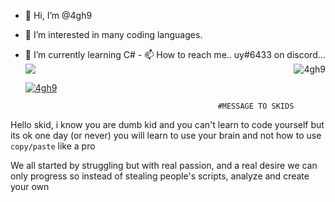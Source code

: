  - 👋 Hi, I’m @4gh9
  - 👀 I’m interested in many coding languages.
   - 🌱 I’m currently learning C#
    -  📫 How to reach me.. uy#6433 on discord...
        <img src="https://discord.c99.nl/widget/theme-1/909623557670187090.png"/></a>
         </a><img align="right" src="https://github-readme-stats.vercel.app/api/top-langs?username=4gh9&count_private=true&hide=procfile,css&theme=dark&border_color=000000&cache_seconds=1800&layout=compact&langs_count=10&custom_title=Most Used Coding Languages" alt="4gh9" /> </p>
<a href="hi.com" target="_blank"> <img src="https://c.tenor.com/lke_O1TgxVIAAAAM/grunge-aesthetic.gif" alt="4gh9"/></a>

                                                    #MESSAGE TO SKIDS

Hello skid, i know you are dumb kid and you can't learn to code yourself but its ok one day (or never) you will learn to use your brain and not how to use `copy/paste` like a pro

We all started by struggling but with real passion, and a real desire we can only progress so instead of stealing people's scripts, analyze and create your own
